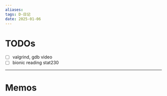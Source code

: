 ```yaml
---
aliases:
tags: D-日记
date: 2025-01-06
---
```

# TODOs

- [ ] valgrind, gdb video
- [ ] bionic reading stat230
 ----------------------
# Memos

